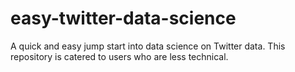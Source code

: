 # easy-twitter-data-science
A quick and easy jump start into data science on Twitter data. This repository is catered to users who are less technical.
